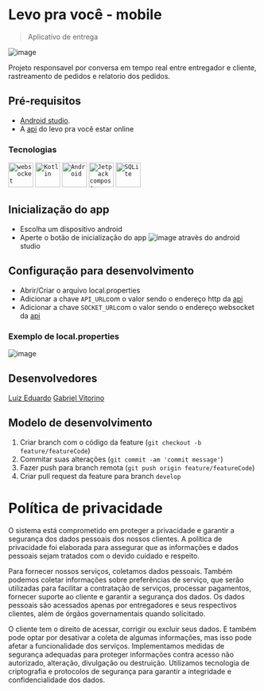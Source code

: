 # Levo pra você - mobile
> Aplicativo de entrega

![image](https://github.com/Levo-pra-voce/mobile/assets/77634037/65c6684e-c90e-40f9-9f21-40a50aaf7dc1)

Projeto responsavel por conversa em tempo real entre entregador e cliente, rastreamento de pedidos e relatorio dos pedidos.

## Pré-requisitos
* [Android studio](https://developer.android.com/studio).
* A [api](https://github.com/Levo-pra-voce/backend) do levo pra você estar online

### Tecnologias
<div>
	<code><img width="50" src="https://user-images.githubusercontent.com/25181517/187070862-03888f18-2e63-4332-95fb-3ba4f2708e59.png" alt="websocket" title="websocket"/></code>
	<code><img width="50" src="https://user-images.githubusercontent.com/25181517/185062810-7ee0c3d2-17f2-4a98-9d8a-a9576947692b.png" alt="Kotlin" title="Kotlin"/></code>
	<code><img width="50" src="https://user-images.githubusercontent.com/25181517/117269608-b7dcfb80-ae58-11eb-8e66-6cc8753553f0.png" alt="Android" title="Android"/></code>
  <code><img width="50" src="https://blogger.googleusercontent.com/img/b/R29vZ2xl/AVvXsEjC97Z8BResg5dlPqczsRCFhP6zewWX0X0e7fVPG-G7PuUZwwZVsi9OPoqJYkgqT2h0FI95SsmWzVEgpt8b8HAqFiIxZ98TFtY4lE0b8UrtVJ2HrJebRwl6C9DslsQDl9KnBIrdHS6LtkY/s1600/jetpack+compose+icon_RGB.png" alt="Jetpack compose" title="Jetpack compose"/></code>
	<code><img width="50" src="https://github.com/marwin1991/profile-technology-icons/assets/136815194/82df4543-236b-4e45-9604-5434e3faab17" alt="SQLite" title="SQLite"/></code>
</div>

## Inicialização do app
- Escolha um dispositivo android 
- Aperte o botão de inicialização do app ![image](https://github.com/Levo-pra-voce/mobile/assets/77634037/c43afb25-42c4-4359-84ba-3c2de2cba8df) atravès do android studio

## Configuração para desenvolvimento

- Abrir/Criar o arquivo local.properties
- Adicionar a chave `API_URL`com o valor sendo o endereço http da [api](https://github.com/Levo-pra-voce/backend)
- Adicionar a chave `SOCKET_URL`com o valor sendo o endereço websocket da [api](https://github.com/Levo-pra-voce/backend)
### Exemplo de local.properties
![image](https://github.com/Levo-pra-voce/mobile/assets/77634037/5ec794eb-7897-4d2d-be3f-0c98e18392a5)

## Desenvolvedores

[Luiz Eduardo](https://github.com/luiz-eduardo14)
[Gabriel Vitorino](https://github.com/Tr00vuada)

## Modelo de desenvolvimento 

1. Criar branch com o código da feature (`git checkout -b feature/featureCode`)
2. Commitar suas alterações (`git commit -am 'commit message'`)
3. Fazer push para branch remota (`git push origin feature/featureCode`)
4. Criar pull request da feature para branch `develop`

[levo-pra-voce-api-url]: https://github.com/Levo-pra-voce/backend

# Política de privacidade
O sistema está comprometido em proteger a privacidade e garantir a segurança dos dados pessoais dos nossos clientes. A política de privacidade foi elaborada para assegurar que as informações e dados pessoais sejam tratados com o devido cuidado e respeito.

Para fornecer nossos serviços, coletamos dados pessoais. Também podemos coletar informações sobre preferências de serviço, que serão utilizadas para facilitar a contratação de serviços, processar pagamentos, fornecer suporte ao cliente e garantir a segurança dos dados. Os dados pessoais são acessados apenas por entregadores e seus respectivos clientes, além de órgãos governamentais quando solicitado.

O cliente tem o direito de acessar, corrigir ou excluir seus dados. E também pode optar por desativar a coleta de algumas informações, mas isso pode afetar a funcionalidade dos serviços. Implementamos medidas de segurança adequadas para proteger informações contra acesso não autorizado, alteração, divulgação ou destruição. Utilizamos tecnologia de criptografia e protocolos de segurança para garantir a integridade e confidencialidade dos dados.
